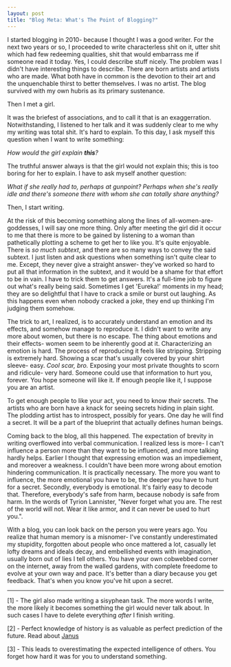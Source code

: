 ```yaml
---
layout: post
title: "Blog Meta: What's The Point of Blogging?"
---
```

<p >I started blogging in 2010- because I thought I was a good writer. For the next two years or so, I proceeded to write characterless shit on it, utter shit which had few redeeming qualities, shit that would embarrass me if someone read it today. Yes, I could describe stuff nicely. The problem was I didn't have interesting things to describe. There are born artists and artists who are made. What both have in common is the devotion to their art and the unquenchable thirst to better themselves. I was no artist. The blog survived with my own hubris as its primary sustenance.</p><p >Then I met a girl.</p><p >It was the briefest of associations, and to call it that is an exaggerration. Notwithstanding, I listened to her talk and it was suddenly clear to me why my writing was total shit. It's hard to explain. To this day, I ask myself this question when I want to write something:</p><p ><i >How would the girl explain <b >this</b>?</i></p><p >The truthful answer always is that the girl would not explain this; this is too boring for her to explain. I have to ask myself another question:</p><p ><i >What if she really had to, perhaps at gunpoint? Perhaps when she's really idle and there's someone there with whom she can totally share anything?</i></p><p >Then, I start writing.</p><p >At the risk of this becoming something along the lines of all-women-are-goddesses, I will say one more thing. Only after meeting the girl did it occur to me that there is more to be gained by listening to a woman than pathetically plotting a scheme to get her to like you. It's quite enjoyable. There is <i >so much subtext</i>, and there are so many ways to convey the said subtext. I just listen and ask questions when something isn't quite clear to me. Except, they never give a straight answer- they've worked so hard to put all that information in the subtext, and it would be a shame for that effort to be in vain. I have to trick them to get answers. It's a full-time job to figure out what's really being said. Sometimes I get 'Eureka!' moments in my head; they are so delightful that I have to crack a smile or burst out laughing. As this happens even when nobody cracked a joke, they end up thinking I'm judging them somehow.</p><p >The trick to art, I realized, is to accurately understand an emotion and its effects, and somehow manage to reproduce it. I didn't want to write any more about women, but there is no escape. The thing about emotions and their effects- women seem to be inherently good at it. Characterizing an emotion is hard. The process of reproducing it feels like stripping. Stripping is extremely hard. Showing a scar that's usually covered by your shirt sleeve- easy. <i >Cool scar, bro.</i> Exposing your most private thoughts to scorn and ridicule- very hard. Someone could use that information to hurt you, forever. You hope someone will like it. If enough people like it, I suppose you are an artist.</p><p >To get enough people to like your act, you need to know <i >their</i> secrets. The artists who are born have a knack for seeing secrets hiding in plain sight. The plodding artist has to introspect, possibly for years. One day he will find a secret. It will be a part of the blueprint that actually defines human beings.</p><p >Coming back to the blog, all this happened. The expectation of brevity in writing overflowed into verbal communication. I realized less is more- I can't influence a person more than they want to be influenced, and more talking hardly helps. Earlier I thought that expressing emotion was an impediement, and moreover a weakness. I couldn't have been more wrong about emotion hindering communication. It is practically necessary. The more you want to influence, the more emotional you have to be, the deeper you have to hunt for a secret. Secondly, everybody is emotional. It's fairly easy to decode that. Therefore, everybody's safe from harm, because nobody is safe from harm. In the words of Tyrion Lannister, "Never forget what you are. The rest of the world will not. Wear it like armor, and it can never be used to hurt you.".</p><p >With a blog, you can look back on the person you were years ago. You realize that human memory is a misnomer- I've constantly underestimated my stupidity, forgotten about people who once mattered a lot, casually let lofty dreams and ideals decay, and embellished events with imagination, usually born out of lies I tell others. You have your own cobwebbed corner on the internet, away from the walled gardens, with complete freedome to evolve at your own way and pace. It's better than a diary because you get feedback. That's when you know you've hit upon a secret.</p><p ><hr >[1] - The girl also made writing a sisyphean task. The more words I write, the more likely it becomes something the girl would never talk about. In such cases I have to delete everything <i >after</i> I finish writing.</p><p >[2] - Perfect knowledge of history is as valuable as perfect prediction of the future. Read about <a href="https://en.wikipedia.org/wiki/Janus" >Janus</a></p><p >[3] - This leads to overestimating the expected intelligence of others. You forget how hard it was for you to understand something.
